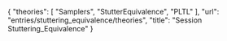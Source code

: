 {
    "theories": [
        "Samplers",
        "StutterEquivalence",
        "PLTL"
    ],
    "url": "entries/stuttering_equivalence/theories",
    "title": "Session Stuttering_Equivalence"
}